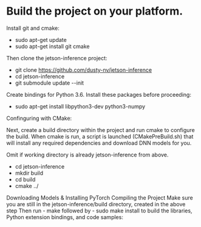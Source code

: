 # Build the project on your platform.

Install git and cmake:

- sudo apt-get update
- sudo apt-get install git cmake

Then clone the jetson-inference project:

- git clone https://github.com/dusty-nv/jetson-inference
- cd jetson-inference
- git submodule update --init

Create bindings for Python 3.6. Install these packages before proceeding:

- sudo apt-get install libpython3-dev python3-numpy

Confinguring with CMake:

Next, create a build directory within the project and run cmake to configure the build. 
When cmake is run, a script is launched (CMakePreBuild.sh) that will install any required dependencies and download DNN models for you.

Omit if working directory is already jetson-inference from above.
- cd jetson-inference 
- mkdir build
- cd build
- cmake ../

Downloading Models & Installing PyTorch
Compiling the Project
Make sure you are still in the jetson-inference/build directory, created in the above step
Then run - make followed by - sudo make install to build the libraries, Python extension bindings, and code samples:
